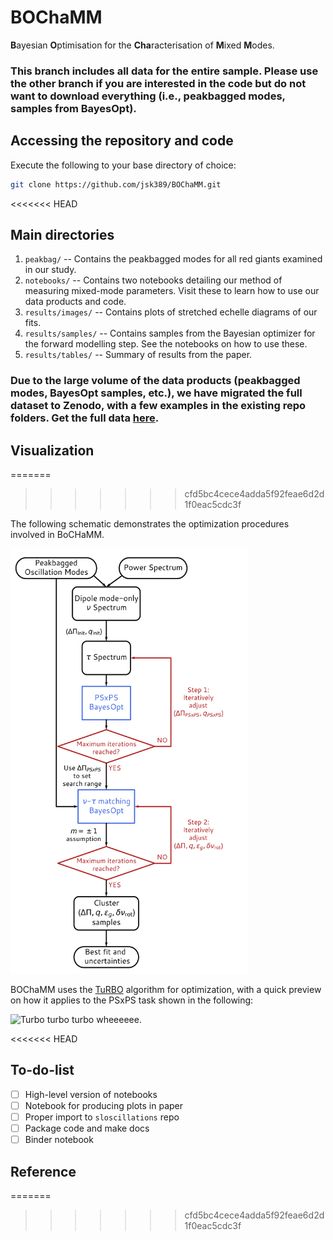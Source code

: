 # BOChaMM
**B**ayesian **O**ptimisation for the **Cha**racterisation of **M**ixed **M**odes.

### This branch includes all data for the entire sample. Please use the other branch if you are interested in the code but do not want to download everything (i.e., peakbagged modes, samples from BayesOpt).

## Accessing the repository and code
Execute the following to your base directory of choice:

```bash
git clone https://github.com/jsk389/BOChaMM.git
```

<<<<<<< HEAD
## Main directories
1. `peakbag/` -- Contains the peakbagged modes for all red giants examined in our study.
2. `notebooks/` -- Contains two notebooks detailing our method of measuring mixed-mode parameters. Visit these to learn how to use our data products and code.
3. `results/images/` -- Contains plots of stretched echelle diagrams of our fits. 
4. `results/samples/` -- Contains samples from the Bayesian optimizer for the forward modelling step. See the notebooks on how to use these.
5. `results/tables/` -- Summary of results from the paper.


### Due to the large volume of the data products (peakbagged modes, BayesOpt samples, etc.), we have migrated the full dataset to Zenodo, with a few examples in the existing repo folders. Get the full data [here](https://zenodo.org/record/7888633).

## Visualization
=======
>>>>>>> cfd5bc4cece4adda5f92feae6d2d1f0eac5cdc3f

The following schematic demonstrates the optimization procedures involved in BoCHaMM. 

<img src="assets/flowchart.png" alt= “” width=380 height=680>



BOChaMM uses the [TuRBO](https://github.com/uber-research/TuRBO) algorithm for optimization, with a quick preview on how it applies to the PSxPS task shown in the following: 

![Turbo turbo turbo wheeeeee.](https://thumbs.gfycat.com/LinedPleasantHypsilophodon-size_restricted.gif)


<<<<<<< HEAD
## To-do-list

- [ ] High-level version of notebooks
- [ ] Notebook for producing plots in paper
- [ ] Proper import to `sloscillations` repo
- [ ] Package code and make docs
- [ ] Binder notebook

## Reference
=======
>>>>>>> cfd5bc4cece4adda5f92feae6d2d1f0eac5cdc3f


